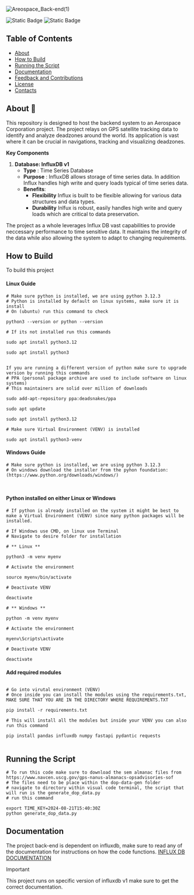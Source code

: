 
![Areospace_Back-end(1)](https://github.com/user-attachments/assets/aa1a1d24-5c08-4b74-94f8-1dd9288e60e1)

![Static Badge](https://img.shields.io/badge/Python-3.12.3-green)
![Static Badge](https://img.shields.io/badge/InfluxDB-v1.11.8.-%20purple)


## Table of Contents
- [About](#-about)
- [How to Build](#-how-to-build)
- [Running the Script](#-running-the-script)
- [Documentation](#-documentation)
- [Feedback and Contributions](#-feedback-and-contributions)
- [License](#-license)
- [Contacts](#%EF%B8%8F-contacts)

## About 🚀
This repository is designed to host the backend system to an Aerospace Corporation project. The project relays on GPS satellite tracking data to identify and analyze deadzones around the world. Its application is vast where it can be crucial in navigations, tracking and visualizing deadzones.

**Key Components**
1. **Database: InfluxDB v1**
   + **Type** : Time Series Database
   + **Purpose** : InfluxDB allows storage of time series data. In addition Influx handles high write and query loads                     typical of time series data.
   + **Benefits**:
       - **Flexibility** Influx is built to be flexible allowing for various data structures and data types.
       - **Durability** Inlfux is robust, easily handles high write and query loads which are critical to data preservation.


The project as a whole leverages Influx DB vast capabilities to provide neccessary performance to time sensitive data. It maintains the integrity of the data while also allowing the system to adapt to changing requirements.


## How to Build

To build this project 
#### Linux Guide

```shell
# Make sure python is installed, we are using python 3.12.3
# Python is installed by default on linux systems, make sure it is install 
# On (ubuntu) run this command to check

python3 --version or python --version

# If its not installed run this commands

sudo apt install python3.12

sudo apt install python3


If you are running a different version of python make sure to upgrade version by running this commands
# PPA (personal package archive are used to include software on linux systems)
# This maintainers are solid over million of downloads

sudo add-apt-repository ppa:deadsnakes/ppa

sudo apt update

sudo apt install python3.12

# Make sure Virtual Environment (VENV) is installed

sudo apt install python3-venv

```


#### Windows Guide


```shell
# Make sure python is installed, we are using python 3.12.3
# On windows download the installer from the pyhon foundation: (https://www.python.org/downloads/windows/)



```

#### Python installed on either Linux or Windows 
```shell
# If python is already installed on the system it might be best to make a Virtual Environment (VENV) since many python packages will be installed.

# If Windows use CMD, on linux use Terminal
# Navigate to desire folder for installation

# ** Linux **

python3 -m venv myenv

# Activate the environment

source myenv/bin/activate

# Deactivate VENV

deactivate

# ** Windows **

python -m venv myenv

# Activate the environment

myenv\Scripts\activate

# Deactivate VENV

deactivate

```

#### Add required modules

```shell

# Go into virutal environment (VENV)
# Once inside you can install the modules using the requirements.txt, MAKE SURE THAT YOU ARE IN THE DIRECTORY WHERE REQUIREMENTS.TXT

pip install -r requirements.txt

# This will install all the modules but inside your VENV you can also run this command

pip install pandas influxdb numpy fastapi pydantic requests


```
## Running the Script

```shell
# To run this code make sure to download the sem almanac files from https://www.navcen.uscg.gov/gps-nanus-almanacs-opsadvisories-sof
# The files need to be place within the dop-data-gen folder
# navigate to directory within visual code terminal, the script that will run is the generate_dop_data.py
# run this command

export TIME_KEY=2024-08-21T15:40:30Z
python generate_dop_data.py

```


## Documentation

The project back-end is dependent on influxdb, make sure to read any of the documentation for instructions on how the code functions. [INFLUX DB DOCUMENTATION](https://docs.influxdata.com/influxdb/v1/about_the_project/release-notes/)

> [!IMPORTANT]
> This project runs on specific version of influxdb v1 make sure to get the correct documentation.










